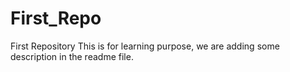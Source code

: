 # First_Repo
First Repository
This is for learning purpose, we are adding some description in the readme file.
